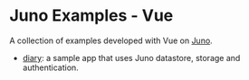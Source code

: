 # Juno Examples - Vue

A collection of examples developed with Vue on [Juno](https://juno.build).

- [diary](./diary): a sample app that uses Juno datastore, storage and authentication.
